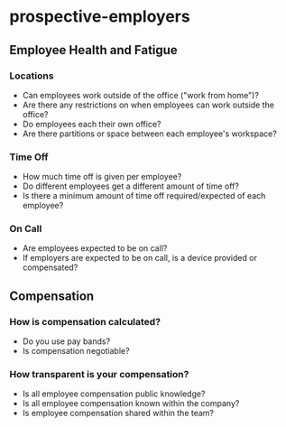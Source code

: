# prospective-employers

## Employee Health and Fatigue

### Locations

* Can employees work outside of the office ("work from home")?
* Are there any restrictions on when employees can work outside the office?
* Do employees each their own office?
* Are there partitions or space between each employee's workspace?

### Time Off

* How much time off is given per employee?
* Do different employees get a different amount of time off?
* Is there a minimum amount of time off required/expected of each employee?

### On Call

* Are employees expected to be on call?
* If employers are expected to be on call, is a device provided or compensated?

## Compensation

### How is compensation calculated?

* Do you use pay bands?
* Is compensation negotiable?

### How transparent is your compensation?

* Is all employee compensation public knowledge?
* Is all employee compensation known within the company?
* Is employee compensation shared within the team?
